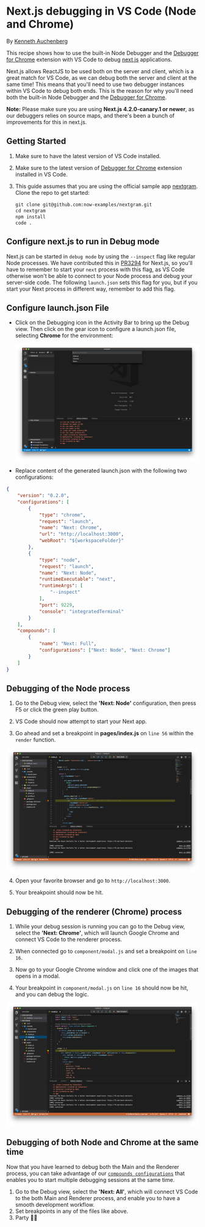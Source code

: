 # Next.js debugging in VS Code (Node and Chrome)

By [Kenneth Auchenberg](https://twitter.com/auchenberg)

This recipe shows how to use the built-in Node Debugger and the [Debugger for Chrome](https://github.com/Microsoft/vscode-chrome-debug) extension with VS Code to debug [next.js](https://github.com/zeit/next.js) applications.

Next.js allows ReactJS to be used both on the server and client, which is a great match for VS Code, as we can debug both the server and client at the same time! This means that you'll need to use two debugger instances within VS Code to debug both ends. This is the reason for why you'll need both the built-in Node Debugger and the [Debugger for Chrome](https://github.com/Microsoft/vscode-chrome-debug).

**Note:** Please make sure you are using **Next.js 4.2.0-canary.1 or newer**, as our debuggers relies on source maps, and there's been a bunch of improvements for this in next.js.

## Getting Started

1. Make sure to have the latest version of VS Code installed.

2. Make sure to the latest version of [Debugger for Chrome](https://marketplace.visualstudio.com/items?itemName=msjsdiag.debugger-for-chrome) extension installed in VS Code.

3. This guide assumes that you are using the official sample app [nextgram](https://github.com/zeit/nextgram). Clone the repo to get started:
    >
    ```
    git clone git@github.com:now-examples/nextgram.git
    cd nextgram
    npm install
    code .
    ```

## Configure next.js to run in Debug mode

Next.js can be started in `debug mode` by using the `--inspect` flag like regular Node processes. We have contributed this in [PR3294](https://github.com/zeit/next.js/pull/3294) for Next.js, so you'll have to remember to start your `next` process with this flag, as VS Code otherwise won't be able to connect to your Node process and debug your server-side code. The following `launch.json` sets this flag for you, but if you start your Next process in different way, remember to add this flag.

## Configure launch.json File

- Click on the Debugging icon in the Activity Bar to bring up the Debug view.
Then click on the gear icon to configure a launch.json file, selecting **Chrome** for the environment:

   ![configure_launch](configure_launch.png)

- Replace content of the generated launch.json with the following two configurations:

```json
{
    "version": "0.2.0",
    "configurations": [
        {
            "type": "chrome",
            "request": "launch",
            "name": "Next: Chrome",
            "url": "http://localhost:3000",
            "webRoot": "${workspaceFolder}"
        },
        {
            "type": "node",
            "request": "launch",
            "name": "Next: Node",
            "runtimeExecutable": "next",
            "runtimeArgs": [
                "--inspect"
            ],
            "port": 9229,
            "console": "integratedTerminal"
        }
    ],
    "compounds": [
        {
            "name": "Next: Full",
            "configurations": ["Next: Node", "Next: Chrome"]
        }
    ]
}
  ```

  ## Debugging of the Node process

  1. Go to the Debug view, select the **'Next: Node'** configuration, then press F5 or click the green play button.

  2. VS Code should now attempt to start your Next app.

  3. Go ahead and set a breakpoint in **pages/index.js** on `line 56` within the `render` function.

![breakpoint-main](breakpoint_node.png)

  4. Open your favorite browser and go to `http://localhost:3000`.

  5. Your breakpoint should now be hit.

## Debugging of the renderer (Chrome) process

  1. While your debug session is running you can go to the Debug view, select the **'Next: Chrome'**, which will launch Google Chrome and connect VS Code to the renderer process.

  3. When connected go to `component/modal.js` and set a breakpoint on `line 16`.

  4. Now go to your Google Chrome window and click one of the images that opens in a modal.

  5. Your breakpoint in `component/modal.js` on `line 16` should now be hit, and you can debug the logic.

![breakpoint-renderer](breakpoint_chrome.png)

## Debugging of both Node and Chrome at the same time

Now that you have learned to debug both the Main and the Renderer process, you can take advantage of our [`compounds configurations`](https://code.visualstudio.com/updates/v1_8#_multitarget-debugging) that enables you to start multiple debugging sessions at the same time.

1. Go to the Debug view, select the **'Next: All'**, which will connect VS Code to the both Main and Renderer process, and enable you to have a smooth development workflow.
2. Set breakpoints in any of the files like above.
3. Party 🎉🔥

